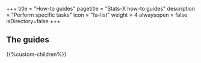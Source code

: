 +++
title = "How-to guides"
pagetitle = "Stats-X how-to guides"
description = "Perform specific tasks"
icon = "fa-list"
weight = 4
alwaysopen = false
isDirectory=false
+++

## The guides

{{%custom-children%}}